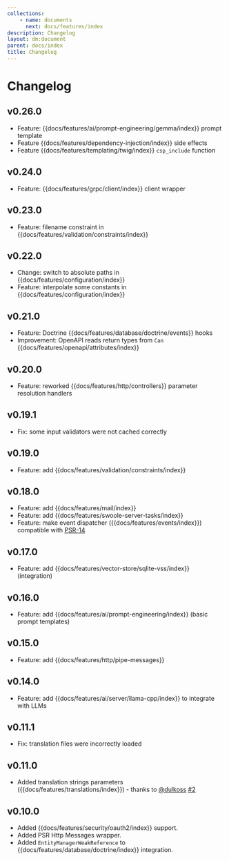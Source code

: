 ```yaml
---
collections: 
    - name: documents
      next: docs/features/index
description: Changelog
layout: dm:document
parent: docs/index
title: Changelog
---
```


# Changelog

## v0.26.0

- Feature: {{docs/features/ai/prompt-engineering/gemma/index}} prompt template
- Feature {{docs/features/dependency-injection/index}} side effects
- Feature {{docs/features/templating/twig/index}} `csp_include` function

## v0.24.0

- Feature: {{docs/features/grpc/client/index}} client wrapper

## v0.23.0

- Feature: filename constraint in {{docs/features/validation/constraints/index}}

## v0.22.0

- Change: switch to absolute paths in {{docs/features/configuration/index}}
- Feature: interpolate some constants in {{docs/features/configuration/index}}

## v0.21.0

- Feature: Doctrine {{docs/features/database/doctrine/events}} hooks
- Improvement: OpenAPI reads return types from `Can` 
    {{docs/features/openapi/attributes/index}}

## v0.20.0

- Feature: reworked {{docs/features/http/controllers}} parameter resolution handlers

## v0.19.1

- Fix: some input validators were not cached correctly

## v0.19.0

- Feature: add {{docs/features/validation/constraints/index}}

## v0.18.0

- Feature: add {{docs/features/mail/index}}
- Feature: add {{docs/features/swoole-server-tasks/index}}
- Feature: make event dispatcher ({{docs/features/events/index}}) compatible 
    with [PSR-14](https://www.php-fig.org/psr/psr-14/)

## v0.17.0

- Feature: add {{docs/features/vector-store/sqlite-vss/index}} (integration)

## v0.16.0

- Feature: add {{docs/features/ai/prompt-engineering/index}} (basic prompt templates)

## v0.15.0

- Feature: add {{docs/features/http/pipe-messages}}

## v0.14.0

- Feature: add {{docs/features/ai/server/llama-cpp/index}} to integrate with LLMs 

## v0.11.1

- Fix: translation files were incorrectly loaded

## v0.11.0

- Added translation strings parameters ({{docs/features/translations/index}}) - thanks to [@dulkoss](https://github.com/dulkoss) [#2](https://github.com/distantmagic/resonance/pull/2)

## v0.10.0

- Added {{docs/features/security/oauth2/index}} support.
- Added PSR Http Messages wrapper.
- Added `EntityManagerWeakReference` to {{docs/features/database/doctrine/index}} integration.

